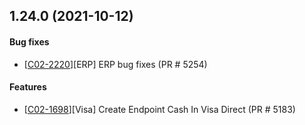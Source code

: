 <a name="v1.24.0"></a>

## 1.24.0 (2021-10-12)

#### Bug fixes
* [[C02-2220](https://tupana.atlassian.net/browse/C02-2220)][ERP] ERP bug fixes (PR # 5254)


#### Features
* [[C02-1698](https://tupana.atlassian.net/browse/C02-1698)][Visa] Create Endpoint Cash In Visa Direct (PR # 5183)
